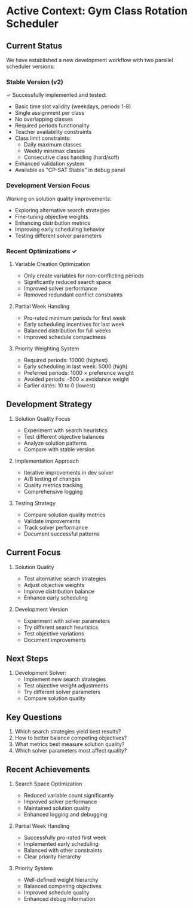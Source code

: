 # Active Context: Gym Class Rotation Scheduler

## Current Status
We have established a new development workflow with two parallel scheduler versions:

### Stable Version (v2)
✓ Successfully implemented and tested:
  - Basic time slot validity (weekdays, periods 1-8)
  - Single assignment per class
  - No overlapping classes
  - Required periods functionality
  - Teacher availability constraints
  - Class limit constraints:
    * Daily maximum classes
    * Weekly min/max classes
    * Consecutive class handling (hard/soft)
  - Enhanced validation system
  - Available as "CP-SAT Stable" in debug panel

### Development Version Focus
Working on solution quality improvements:
- Exploring alternative search strategies
- Fine-tuning objective weights
- Enhancing distribution metrics
- Improving early scheduling behavior
- Testing different solver parameters

### Recent Optimizations ✓
1. Variable Creation Optimization
   - Only create variables for non-conflicting periods
   - Significantly reduced search space
   - Improved solver performance
   - Removed redundant conflict constraints

2. Partial Week Handling
   - Pro-rated minimum periods for first week
   - Early scheduling incentives for last week
   - Balanced distribution for full weeks
   - Improved schedule compactness

3. Priority Weighting System
   - Required periods: 10000 (highest)
   - Early scheduling in last week: 5000 (high)
   - Preferred periods: 1000 × preference weight
   - Avoided periods: -500 × avoidance weight
   - Earlier dates: 10 to 0 (lowest)

## Development Strategy
1. Solution Quality Focus
   - Experiment with search heuristics
   - Test different objective balances
   - Analyze solution patterns
   - Compare with stable version

2. Implementation Approach
   - Iterative improvements in dev solver
   - A/B testing of changes
   - Quality metrics tracking
   - Comprehensive logging

3. Testing Strategy
   - Compare solution quality metrics
   - Validate improvements
   - Track solver performance
   - Document successful patterns

## Current Focus
1. Solution Quality
   - Test alternative search strategies
   - Adjust objective weights
   - Improve distribution balance
   - Enhance early scheduling

2. Development Version
   - Experiment with solver parameters
   - Try different search heuristics
   - Test objective variations
   - Document improvements

## Next Steps
1. Development Solver:
   - Implement new search strategies
   - Test objective weight adjustments
   - Try different solver parameters
   - Compare solution quality

## Key Questions
1. Which search strategies yield best results?
2. How to better balance competing objectives?
3. What metrics best measure solution quality?
4. Which solver parameters most affect quality?

## Recent Achievements
1. Search Space Optimization
   - Reduced variable count significantly
   - Improved solver performance
   - Maintained solution quality
   - Enhanced logging and debugging

2. Partial Week Handling
   - Successfully pro-rated first week
   - Implemented early scheduling
   - Balanced with other constraints
   - Clear priority hierarchy

3. Priority System
   - Well-defined weight hierarchy
   - Balanced competing objectives
   - Improved schedule quality
   - Enhanced debug information
